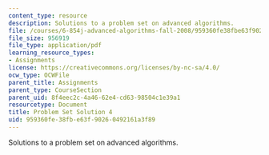 ```yaml
---
content_type: resource
description: Solutions to a problem set on advanced algorithms.
file: /courses/6-854j-advanced-algorithms-fall-2008/959360fe38fbe63f90260492161a3f89_sol4.pdf
file_size: 956919
file_type: application/pdf
learning_resource_types:
- Assignments
license: https://creativecommons.org/licenses/by-nc-sa/4.0/
ocw_type: OCWFile
parent_title: Assignments
parent_type: CourseSection
parent_uid: 8f4eec2c-4a46-62e4-cd63-98504c1e39a1
resourcetype: Document
title: Problem Set Solution 4
uid: 959360fe-38fb-e63f-9026-0492161a3f89
---
```

Solutions to a problem set on advanced algorithms.